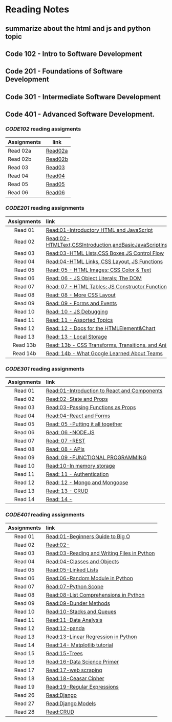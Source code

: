 # Reading Notes

## summarize about the html and js and python topic

## Code 102 - Intro to Software Development
## Code 201 - Foundations of Software Development
## Code 301 - Intermediate Software Development
## Code 401 - Advanced Software Development.

### ***CODE102***  reading assigments 

| Assignments   | link     |
|-----------|----------|
| Read 02a|[Read02a](102/read02a.md) |       
| Read 02b |  [Read02b](102/read02b.md)      |
| Read 03 |  [Read03](102/read03.md)    | 
|Read 04|[Read04](102/read04a.md)  |
|Read 05|[Read05](102/read05.md) |
|Read 06|[Read06](102/read06.md) |


### ***CODE201*** reading assignments 
 
| Assignments   | link       |
|  :-------:  | :------  |
| Read 01|[Read:01-Introductory HTML and JavaScript](201/read20101.md)|       
| Read 02|[Read:02-HTMLText,CSSIntroduction,andBasicJavaScriptInstructions](201/read20102.md)|
| Read 03|[Read:03-HTML Lists,CSS Boxes,JS Control Flow](201/read20103.md)| 
|Read 04|[Read:04-HTML Links, CSS Layout, JS Functions](201/read20104.md)|
|Read 05|[Read: 05 - HTML Images; CSS Color & Text](201/read20105.md)|
|Read 06| [Read: 06 - JS Object Literals; The DOM](201/read20106.md)|
|Read 07| [Read: 07 - HTML Tables; JS Constructor Functions](201/read20107.md)|
|Read 08| [Read: 08 - More CSS Layout](201/read20108.md)|
|Read 09|[Read: 09 - Forms and Events](201/read20109.md)|
|Read 10| [Read: 10 - JS Debugging](201/read20110.md)|
|Read 11| [Read: 11 - Assorted Topics](201/read20111.md)|
|Read 12| [Read: 12 - Docs for the HTML<canvas>Element&Chart](201/read20112.md)|
|Read 13| [Read: 13 - Local Storage](201/read20113.md)|
|Read 13b| [Read: 13b - CSS Transforms, Transitions, and Animations](201/read20113b.md)|
|Read 14b| [Read: 14b - What Google Learned About Teams](201/read20114b.md)|


### ***CODE301*** reading assignments 
 
| Assignments   | link       |
|  :-------:  | :------  |
| Read 01|[Read:01-Introduction to React and Components](301/01.md)|       
| Read 02|[Read:02-State and Props](301/read30102.md)|
| Read 03|[Read:03-Passing Functions as Props](301/30103.md)| 
|Read 04|[Read:04-React and Forms](301/30104.md)|
|Read 05|[Read: 05 -Putting it all together ](301/read30105.md)|
|Read 06| [Read: 06 -NODE.JS ](301/read30106.md)|
|Read 07| [Read: 07 -REST ](301/read30107.md)|
|Read 08| [Read: 08 - APIs](301/read30108.md)|
|Read 09|[Read: 09 -FUNCTIONAL PROGRAMMING ](301/read30109.md)|
|Read 10|[Read:10-In memory storage](301/read301010.md)|
|Read 11|[Read: 11 - Authentication ](301/read301011.md)|
|Read 12| [Read: 12 - Mongo and Mongoose ](301/read301012.md)|
|Read 13| [Read: 13 - CRUD](301/read301013.md)|
|Read 14| [Read: 14 - ](301/read301014.md)|





### ***CODE401*** reading assignments 
 
| Assignments   | link       |
|  :-------:  | :------  |
| Read 01|[Read:01-Beginners Guide to Big O](401/read40101.md)|       
| Read 02|[Read:02-](401/40102.md)| 
| Read 03|[Read:03-Reading and Writing Files in Python](401/read40103.md)|
|Read 04|[Read:04-Classes and Objects](404/40104.md)|
|Read 05|[Read:05-Linked Lists](401/read40105.md)|
|Read 06| [ Read:06-Random Module in Python](401/read40106.md)|
|Read 07| [ Read:07-Python Scope](401/read40107.md)|
|Read 08| [Read:08-List Comprehensions in Python](401/read40108.md)|
|Read 09|[Read:09-Dunder Methods](401/read40109.md)|
|Read 10|[Read:10-Stacks and Queues](401/read40110.md)|
|Read 11|[Read:11-Data Analysis](401/read40111.md)|
|Read 12| [Read:12-panda](401/read40112.md)|
|Read 13| [Read:13-Linear Regression in Python](401/read40113.md)|
|Read 14| [Read:14- Matplotlib tutorial](401/read40114.md)|
| Read 15|[Read:15-Trees ](401/read40115.md)|       
| Read 16|[Read:16-Data Science Primer](401/read40116.md)|
| Read 17|[Read:17-web scraping](401/40117.md)| 
| Read 18|[Read:18-Ceasar Cipher](401/40118.md)| 
| Read 19|[Read:19-Regular Expressions](401/40119.md)| 
| Read 26|[Read:Django](401/40126.md)| 
| Read 27|[Read:Django Models](401/40127.md)| 
| Read 28|[Read:CRUD](401/40128.md)| 


